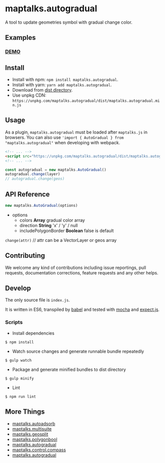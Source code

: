 # maptalks.autogradual

A tool to update geometries symbol with gradual change color.

## Examples

### [DEMO](https://cxiaof.github.io/maptalks.autogradual/demo/index.html)

## Install

-   Install with npm: `npm install maptalks.autogradual`.
-   Install with yarn: `yarn add maptalks.autogradual`.
-   Download from [dist directory](https://github.com/cXiaof/maptalks.autogradual/tree/master/dist).
-   Use unpkg CDN: `https://unpkg.com/maptalks.autogradual/dist/maptalks.autogradual.min.js`

## Usage

As a plugin, `maptalks.autogradual` must be loaded after `maptalks.js` in browsers. You can also use `'import { AutoGradual } from "maptalks.autogradual"` when developing with webpack.

```html
<!-- ... -->
<script src="https://unpkg.com/maptalks.autogradual/dist/maptalks.autogradual.min.js"></script>
<!-- ... -->
```

```javascript
const autogradual = new maptalks.AutoGradual()
autogradual.change(layer)
// autogradual.change(geos)
```

## API Reference

```javascript
new maptalks.AutoGradual(options)
```

-   options
    -   colors **Array** gradual color array
    -   direction **String** 'x' / 'y' / null
    -   includePolygonBorder **Boolean** false is default

`change(attr)` // attr can be a VectorLayer or geos array

## Contributing

We welcome any kind of contributions including issue reportings, pull requests, documentation corrections, feature requests and any other helps.

## Develop

The only source file is `index.js`.

It is written in ES6, transpiled by [babel](https://babeljs.io/) and tested with [mocha](https://mochajs.org) and [expect.js](https://github.com/Automattic/expect.js).

### Scripts

-   Install dependencies

```shell
$ npm install
```

-   Watch source changes and generate runnable bundle repeatedly

```shell
$ gulp watch
```

-   Package and generate minified bundles to dist directory

```shell
$ gulp minify
```

-   Lint

```shell
$ npm run lint
```

## More Things

-   [maptalks.autoadsorb](https://github.com/cXiaof/maptalks.autoadsorb/issues)
-   [maptalks.multisuite](https://github.com/cXiaof/maptalks.multisuite/issues)
-   [maptalks.geosplit](https://github.com/cXiaof/maptalks.geosplit/issues)
-   [maptalks.polygonbool](https://github.com/cXiaof/maptalks.polygonbool/issues)
-   [maptalks.autogradual](https://github.com/cXiaof/maptalks.autogradual/issues)
-   [maptalks.control.compass](https://github.com/cXiaof/maptalks.control.compass/issues)
-   [maptalks.autogradual](https://github.com/cXiaof/maptalks.autogradual/issues)
